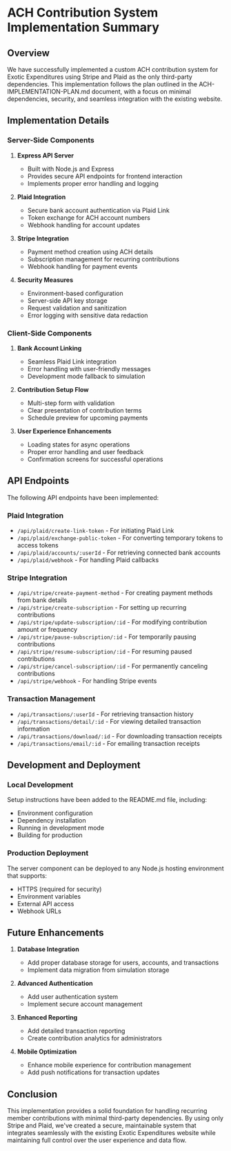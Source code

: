 # ACH Contribution System Implementation Summary

## Overview

We have successfully implemented a custom ACH contribution system for Exotic Expenditures using Stripe and Plaid as the only third-party dependencies. This implementation follows the plan outlined in the ACH-IMPLEMENTATION-PLAN.md document, with a focus on minimal dependencies, security, and seamless integration with the existing website.

## Implementation Details

### Server-Side Components

1. **Express API Server**
   - Built with Node.js and Express
   - Provides secure API endpoints for frontend interaction
   - Implements proper error handling and logging

2. **Plaid Integration**
   - Secure bank account authentication via Plaid Link
   - Token exchange for ACH account numbers
   - Webhook handling for account updates

3. **Stripe Integration**
   - Payment method creation using ACH details
   - Subscription management for recurring contributions
   - Webhook handling for payment events

4. **Security Measures**
   - Environment-based configuration
   - Server-side API key storage
   - Request validation and sanitization
   - Error logging with sensitive data redaction

### Client-Side Components

1. **Bank Account Linking**
   - Seamless Plaid Link integration
   - Error handling with user-friendly messages
   - Development mode fallback to simulation

2. **Contribution Setup Flow**
   - Multi-step form with validation
   - Clear presentation of contribution terms
   - Schedule preview for upcoming payments

3. **User Experience Enhancements**
   - Loading states for async operations
   - Proper error handling and user feedback
   - Confirmation screens for successful operations

## API Endpoints

The following API endpoints have been implemented:

### Plaid Integration
- `/api/plaid/create-link-token` - For initiating Plaid Link
- `/api/plaid/exchange-public-token` - For converting temporary tokens to access tokens
- `/api/plaid/accounts/:userId` - For retrieving connected bank accounts
- `/api/plaid/webhook` - For handling Plaid callbacks

### Stripe Integration
- `/api/stripe/create-payment-method` - For creating payment methods from bank details
- `/api/stripe/create-subscription` - For setting up recurring contributions
- `/api/stripe/update-subscription/:id` - For modifying contribution amount or frequency
- `/api/stripe/pause-subscription/:id` - For temporarily pausing contributions
- `/api/stripe/resume-subscription/:id` - For resuming paused contributions
- `/api/stripe/cancel-subscription/:id` - For permanently canceling contributions
- `/api/stripe/webhook` - For handling Stripe events

### Transaction Management
- `/api/transactions/:userId` - For retrieving transaction history
- `/api/transactions/detail/:id` - For viewing detailed transaction information
- `/api/transactions/download/:id` - For downloading transaction receipts
- `/api/transactions/email/:id` - For emailing transaction receipts

## Development and Deployment

### Local Development
Setup instructions have been added to the README.md file, including:
- Environment configuration
- Dependency installation
- Running in development mode
- Building for production

### Production Deployment
The server component can be deployed to any Node.js hosting environment that supports:
- HTTPS (required for security)
- Environment variables
- External API access
- Webhook URLs

## Future Enhancements

1. **Database Integration**
   - Add proper database storage for users, accounts, and transactions
   - Implement data migration from simulation storage

2. **Advanced Authentication**
   - Add user authentication system
   - Implement secure account management

3. **Enhanced Reporting**
   - Add detailed transaction reporting
   - Create contribution analytics for administrators

4. **Mobile Optimization**
   - Enhance mobile experience for contribution management
   - Add push notifications for transaction updates

## Conclusion

This implementation provides a solid foundation for handling recurring member contributions with minimal third-party dependencies. By using only Stripe and Plaid, we've created a secure, maintainable system that integrates seamlessly with the existing Exotic Expenditures website while maintaining full control over the user experience and data flow.